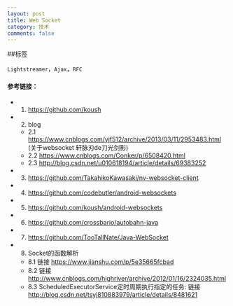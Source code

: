 ```yaml
---
layout: post
title: Web Socket
category: 技术
comments: false
---
```


##标签

`Lightstreamer`，`Ajax`，`RFC` 






#### 参考链接：


* 1. <https://github.com/koush>
* 2. blog
	* 2.1 <https://www.cnblogs.com/yjf512/archive/2013/03/11/2953483.html> (关于websocket 轩脉刃de刀光剑影)
	* 2.2 <https://www.cnblogs.com/Conker/p/6508420.html>
	* 2.3 <http://blog.csdn.net/u010618194/article/details/69383252>
* 3. <https://github.com/TakahikoKawasaki/nv-websocket-client>
* 4. <https://github.com/codebutler/android-websockets>
* 5. <https://github.com/koush/android-websockets>
* 6. <https://github.com/crossbario/autobahn-java>
* 7. <https://github.com/TooTallNate/Java-WebSocket>
* 8. Socket的函数解析
	* 8.1 链接 <https://www.jianshu.com/p/5e35665fcbad> 
	* 8.2 链接 <http://www.cnblogs.com/highriver/archive/2012/01/16/2324035.html>
	* 8.3 ScheduledExecutorService定时周期执行指定的任务:
		   链接 <http://blog.csdn.net/tsyj810883979/article/details/8481621>